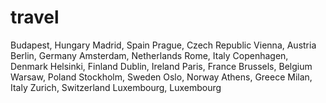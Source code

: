 # travel
Budapest, Hungary
Madrid, Spain
Prague, Czech Republic
Vienna, Austria
Berlin, Germany
Amsterdam, Netherlands
Rome, Italy
Copenhagen, Denmark
Helsinki, Finland
Dublin, Ireland
Paris, France
Brussels, Belgium
Warsaw, Poland
Stockholm, Sweden
Oslo, Norway
Athens, Greece
Milan, Italy
Zurich, Switzerland
Luxembourg, Luxembourg